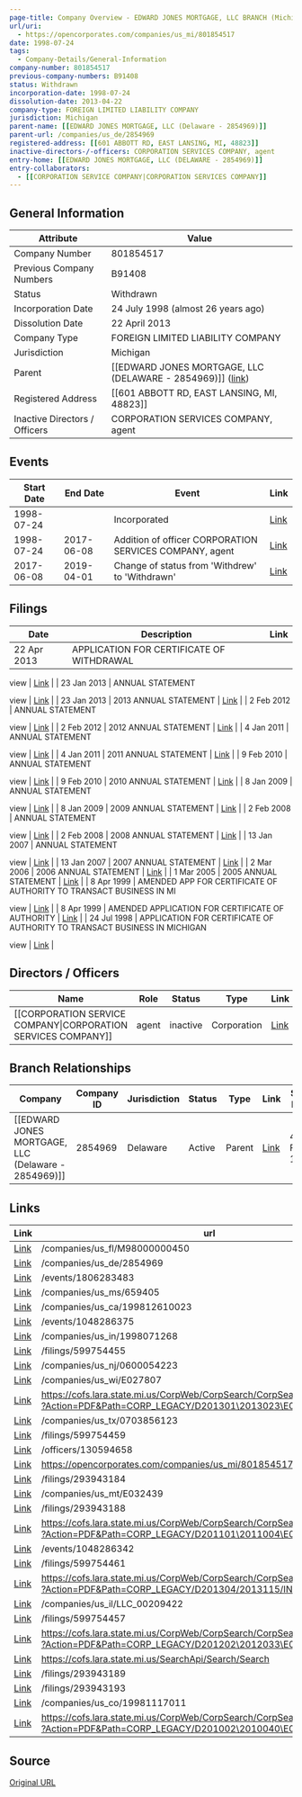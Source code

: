 ```yaml
---
page-title: Company Overview - EDWARD JONES MORTGAGE, LLC BRANCH (Michigan - 801854517)
url/uri:
  - https://opencorporates.com/companies/us_mi/801854517
date: 1998-07-24
tags:
  - Company-Details/General-Information
company-number: 801854517
previous-company-numbers: B91408
status: Withdrawn
incorporation-date: 1998-07-24
dissolution-date: 2013-04-22
company-type: FOREIGN LIMITED LIABILITY COMPANY
jurisdiction: Michigan
parent-name: [[EDWARD JONES MORTGAGE, LLC (Delaware - 2854969)]]
parent-url: /companies/us_de/2854969
registered-address: [[601 ABBOTT RD, EAST LANSING, MI, 48823]]
inactive-directors-/-officers: CORPORATION SERVICES COMPANY, agent
entry-home: [[EDWARD JONES MORTGAGE, LLC (DELAWARE - 2854969)]]
entry-collaborators:
  - [[CORPORATION SERVICE COMPANY|CORPORATION SERVICES COMPANY]]
---
```


## General Information
| Attribute          | Value                                       |
|--------------------|---------------------------------------------|
| Company Number     | 801854517                                   |
| Previous Company Numbers | B91408                                      |
| Status             | Withdrawn                                   |
| Incorporation Date | 24 July 1998 (almost 26 years ago)          |
| Dissolution Date   | 22 April 2013                               |
| Company Type       | FOREIGN LIMITED LIABILITY COMPANY           |
| Jurisdiction       | Michigan                                    |
| Parent             | [[EDWARD JONES MORTGAGE, LLC (DELAWARE - 2854969)]] ([link](/companies/us_de/2854969)) |
| Registered Address | [[601 ABBOTT RD, EAST LANSING, MI, 48823]]  |
| Inactive Directors / Officers | CORPORATION SERVICES COMPANY, agent         |

## Events

| Start Date | End Date   | Event                                                   | Link |
|------------|------------|-------------------------------------------------------|------|
| 1998-07-24 |            | Incorporated                                            | [Link](https://opencorporates.com/events/1048286375) |
| 1998-07-24 | 2017-06-08 | Addition of officer CORPORATION SERVICES COMPANY, agent | [Link](https://opencorporates.com/events/1048286342) |
| 2017-06-08 | 2019-04-01 | Change of status from 'Withdrew' to 'Withdrawn'         | [Link](https://opencorporates.com/events/1806283483) |

## Filings
| Date        | Description                    | Link |
|-------------|--------------------------------|-------|
| 22 Apr 2013 | APPLICATION FOR CERTIFICATE OF WITHDRAWAL

view | [Link](https://opencorporates.com/filings/293943184) |
| 23 Jan 2013 | ANNUAL STATEMENT

view         | [Link](https://opencorporates.com/filings/599754455) |
| 23 Jan 2013 | 2013 ANNUAL STATEMENT          | [Link](https://opencorporates.com/filings/293943188) |
| 2 Feb 2012  | ANNUAL STATEMENT

view         | [Link](https://opencorporates.com/filings/599754457) |
| 2 Feb 2012  | 2012 ANNUAL STATEMENT          | [Link](https://opencorporates.com/filings/293943189) |
| 4 Jan 2011  | ANNUAL STATEMENT

view         | [Link](https://opencorporates.com/filings/599754459) |
| 4 Jan 2011  | 2011 ANNUAL STATEMENT          | [Link](https://opencorporates.com/filings/293943193) |
| 9 Feb 2010  | ANNUAL STATEMENT

view         | [Link](https://opencorporates.com/filings/599754461) |
| 9 Feb 2010  | 2010 ANNUAL STATEMENT          | [Link](https://opencorporates.com/filings/293943194) |
| 8 Jan 2009  | ANNUAL STATEMENT

view         | [Link](https://opencorporates.com/filings/599754463) |
| 8 Jan 2009  | 2009 ANNUAL STATEMENT          | [Link](https://opencorporates.com/filings/293943196) |
| 2 Feb 2008  | ANNUAL STATEMENT

view         | [Link](https://opencorporates.com/filings/599754465) |
| 2 Feb 2008  | 2008 ANNUAL STATEMENT          | [Link](https://opencorporates.com/filings/293943200) |
| 13 Jan 2007 | ANNUAL STATEMENT

view         | [Link](https://opencorporates.com/filings/599754467) |
| 13 Jan 2007 | 2007 ANNUAL STATEMENT          | [Link](https://opencorporates.com/filings/293943204) |
| 2 Mar 2006  | 2006 ANNUAL STATEMENT          | [Link](https://opencorporates.com/filings/293943209) |
| 1 Mar 2005  | 2005 ANNUAL STATEMENT          | [Link](https://opencorporates.com/filings/293943216) |
| 8 Apr 1999  | AMENDED APP FOR CERTIFICATE OF AUTHORITY TO TRANSACT BUSINESS IN MI

view | [Link](https://opencorporates.com/filings/599754469) |
| 8 Apr 1999  | AMENDED APPLICATION FOR CERTIFICATE OF AUTHORITY | [Link](https://opencorporates.com/filings/328545888) |
| 24 Jul 1998 | APPLICATION FOR CERTIFICATE OF AUTHORITY TO TRANSACT BUSINESS IN MICHIGAN

view | [Link](https://opencorporates.com/filings/599754471) |

## Directors / Officers
| Name                 | Role            | Status     | Type        | Link |
|----------------------|-----------------|------------|-------------|------|
| [[CORPORATION SERVICE COMPANY\|CORPORATION SERVICES COMPANY]] | agent           | inactive   | Corporation | [Link](https://opencorporates.com/officers/130594658) |

## Branch Relationships
| Company                       | Company ID            | Jurisdiction         | Status   | Type       | Link                                | Start Date   | End Date     | Statement Link                      |
|--------------------------------|----------------------|----------------------|----------|------------|-------------------------------------|--------------|--------------|-------------------------------------|
| [[EDWARD JONES MORTGAGE, LLC (Delaware - 2854969)]] | 2854969              | Delaware             | Active   | Parent     | [Link](https://opencorporates.com/companies/us_de/2854969) | 4 Feb 1998   | N/A          | [Statement](https://opencorporates.com/statements/331998517) |

## Links
| Link   | url                            
|--------|--------------------------------|
| [Link](/companies/us_fl/M98000000450) |/companies/us_fl/M98000000450 |
| [Link](/companies/us_de/2854969) |/companies/us_de/2854969      |
| [Link](/events/1806283483) |/events/1806283483            |
| [Link](/companies/us_ms/659405) |/companies/us_ms/659405       |
| [Link](/companies/us_ca/199812610023) |/companies/us_ca/199812610023 |
| [Link](/events/1048286375) |/events/1048286375            |
| [Link](/companies/us_in/1998071268) |/companies/us_in/1998071268   |
| [Link](/filings/599754455) |/filings/599754455            |
| [Link](/companies/us_nj/0600054223) |/companies/us_nj/0600054223   |
| [Link](/companies/us_wi/E027807) |/companies/us_wi/E027807      |
| [Link](https://cofs.lara.state.mi.us/CorpWeb/CorpSearch/CorpSearchRedirector.aspx?Action=PDF&Path=CORP_LEGACY/D201301\2013023\E0954629.tif) |https://cofs.lara.state.mi.us/CorpWeb/CorpSearch/CorpSearchRedirector.aspx?Action=PDF&Path=CORP_LEGACY/D201301\2013023\E0954629.tif|
| [Link](/companies/us_tx/0703856123) |/companies/us_tx/0703856123   |
| [Link](/filings/599754459) |/filings/599754459            |
| [Link](/officers/130594658) |/officers/130594658           |
| [Link](https://opencorporates.com/companies/us_mi/801854517/filings) |https://opencorporates.com/companies/us_mi/801854517/filings|
| [Link](/filings/293943184) |/filings/293943184            |
| [Link](/companies/us_mt/E032439) |/companies/us_mt/E032439      |
| [Link](/filings/293943188) |/filings/293943188            |
| [Link](https://cofs.lara.state.mi.us/CorpWeb/CorpSearch/CorpSearchRedirector.aspx?Action=PDF&Path=CORP_LEGACY/D201101\2011004\E0939989.tif) |https://cofs.lara.state.mi.us/CorpWeb/CorpSearch/CorpSearchRedirector.aspx?Action=PDF&Path=CORP_LEGACY/D201101\2011004\E0939989.tif|
| [Link](/events/1048286342) |/events/1048286342            |
| [Link](/filings/599754461) |/filings/599754461            |
| [Link](https://cofs.lara.state.mi.us/CorpWeb/CorpSearch/CorpSearchRedirector.aspx?Action=PDF&Path=CORP_LEGACY/D201304/2013115/INT0008191A.TIF) |https://cofs.lara.state.mi.us/CorpWeb/CorpSearch/CorpSearchRedirector.aspx?Action=PDF&Path=CORP_LEGACY/D201304/2013115/INT0008191A.TIF|
| [Link](/companies/us_il/LLC_00209422) |/companies/us_il/LLC_00209422 |
| [Link](/filings/599754457) |/filings/599754457            |
| [Link](https://cofs.lara.state.mi.us/CorpWeb/CorpSearch/CorpSearchRedirector.aspx?Action=PDF&Path=CORP_LEGACY/D201202\2012033\E0952859.tif) |https://cofs.lara.state.mi.us/CorpWeb/CorpSearch/CorpSearchRedirector.aspx?Action=PDF&Path=CORP_LEGACY/D201202\2012033\E0952859.tif|
| [Link](https://cofs.lara.state.mi.us/SearchApi/Search/Search) |https://cofs.lara.state.mi.us/SearchApi/Search/Search|
| [Link](/filings/293943189) |/filings/293943189            |
| [Link](/filings/293943193) |/filings/293943193            |
| [Link](/companies/us_co/19981117011) |/companies/us_co/19981117011  |
| [Link](https://cofs.lara.state.mi.us/CorpWeb/CorpSearch/CorpSearchRedirector.aspx?Action=PDF&Path=CORP_LEGACY/D201002\2010040\E0949689.tif) |https://cofs.lara.state.mi.us/CorpWeb/CorpSearch/CorpSearchRedirector.aspx?Action=PDF&Path=CORP_LEGACY/D201002\2010040\E0949689.tif|

## Source
[Original URL](https://opencorporates.com/companies/us_mi/801854517)
